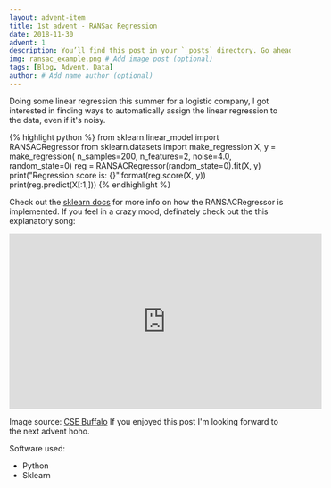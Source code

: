 ```yaml
---
layout: advent-item
title: 1st advent - RANSac Regression
date: 2018-11-30
advent: 1
description: You’ll find this post in your `_posts` directory. Go ahead and edit it and re-build the site to see your changes. # Add post description (optional)
img: ransac_example.png # Add image post (optional)
tags: [Blog, Advent, Data]
author: # Add name author (optional)
---
```


Doing some linear regression this summer for a logistic company,
I got interested in finding ways to automatically assign the linear regression to the data,
even if it's noisy.

{% highlight python %}
from sklearn.linear_model import RANSACRegressor
from sklearn.datasets import make_regression
X, y = make_regression(
       n_samples=200, n_features=2, noise=4.0, random_state=0)
reg = RANSACRegressor(random_state=0).fit(X, y)
print("Regression score is: {}".format(reg.score(X, y))
print(reg.predict(X[:1,]))
{% endhighlight %}

Check out the [sklearn docs][scikit-docs] for more info on how the RANSACRegressor is implemented. If you  feel in a crazy mood, definately check out the this explanatory song:
<iframe width="560" height="315" src="https://www.youtube.com/embed/1YNjMxxXO-E" frameborder="0" allow="accelerometer; autoplay; encrypted-media; gyroscope; picture-in-picture" allowfullscreen></iframe>


Image source: [CSE Buffalo][image-source]
If you enjoyed this post I'm looking forward to the next advent hoho.

Software used:
- Python
- Sklearn

[scikit-docs]: https://scikit-learn.org/stable/modules/generated/sklearn.linear_model.RANSACRegressor.html
[image-source]:   https://cse.buffalo.edu/~jryde/lectures/cse410/MobileRobotMapping_2.html
[ransac-talk]: https://www.youtube.com/watch?v=1YNjMxxXO-E
